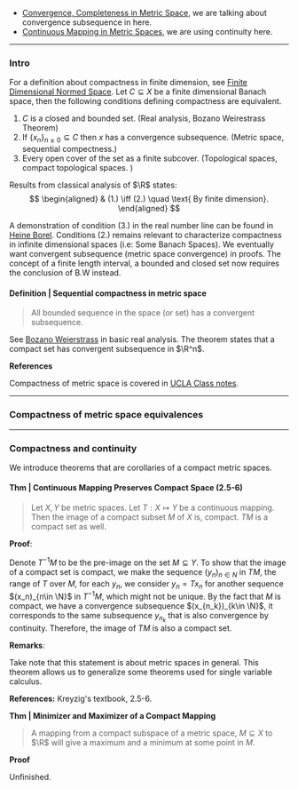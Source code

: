 - [Convergence, Completeness in Metric Space](Convergence,%20Completeness%20in%20Metric%20Space.md), we are talking about convergence subsequence in here. 
- [Continuous Mapping in Metric Spaces](Continuous%20Mapping%20in%20Metric%20Spaces.md), we are using continuity here. 

---
### **Intro**

For a definition about compactness in finite dimension, see [Finite Dimensional Normed Space](Finite%20Dimensional%20Normed%20Space.md). 
Let $C\subseteq X$ be a finite dimensional Banach space, then the following conditions defining compactness are equivalent. 
1. $C$ is a closed and bounded set. (Real analysis, Bozano Weirestrass Theorem)
2. If $\{x_n\}_{n \ge 0} \subseteq C$ then $x$ has a convergence subsequence. (Metric space, sequential compectness.)
3. Every open cover of the set as a finite subcover. (Topological spaces, compact topological spaces. )

Results from classical analysis of $\R$ states: 
$$
\begin{aligned}
    & (1.) \iff (2.) \quad \text{ By finite dimension}. 
\end{aligned}
$$ 

A demonstration of condition (3.) in the real number line can be found in [Heine Borel](../../MATH%20000%20Math%20Essential/Analysis/Heine%20Borel.md). 
Conditions (2.) remains relevant to characterize compactness in infinite dimensional spaces (i.e: Some Banach Spaces). 
We eventually want convergent subsequence (metric space convergence) in proofs. 
The concept of a finite length interval, a bounded and closed set now requires the conclusion of B.W instead. 


#### **Definition | Sequential compactness in metric space**
> All bounded sequence in the space (or set) has a convergent subsequence. 

See [Bozano Weierstrass](../../MATH%20000%20Math%20Essential/Analysis/Bozano%20Weierstrass.md) in basic real analysis. 
The theorem states that a compact set has convergent subsequence in $\R^n$.


**References**

Compactness of metric space is covered in [UCLA Class notes](https://www.ucl.ac.uk/~ucahad0/3103_handout_2.pdf). 

---
### **Compactness of metric space equivalences**



---
### **Compactness and continuity**

We introduce theorems that are corollaries of a compact metric spaces. 

#### **Thm | Continuous Mapping Preserves Compact Space (2.5-6)**
> Let $X, Y$ be metric spaces. Let $T: X \mapsto Y$ be a continuous mapping. Then the image of a compact subset $M$ of $X$ is, compact. $TM$ is a compact set as well. 

**Proof**: 

Denote $T^{-1}M$ to be the pre-image on the set $M\subseteq Y$. To show that the image of a compact set is compact, we make the sequence $(y_n)_{n\in N}$ in $TM$, the range of $T$ over $M$, for each $y_n$, we consider $y_n = Tx_n$ for another sequence $(x_n)_{n\in \N}$ in $T^{-1}M$, which might not be unique. By the fact that $M$ is compact, we have a convergence subsequence $(x_{n_k})_{k\in \N}$, it corresponds to the same subsequence $y_{n_k}$ that is also convergence by continuity. Therefore, the image of $TM$ is also a compact set. 

**Remarks**: 

Take note that this statement is about metric spaces in general. This theorem allows us to generalize some theorems used for single variable calculus. 

**References:** Kreyzig's textbook, 2.5-6. 

**Thm | Minimizer and Maximizer of a Compact Mapping**
> A mapping from a compact subspace of a metric space, $M\subseteq X$ to $\R$ will give a maximum and a minimum at some point in $M$. 

**Proof**

Unfinished. 

